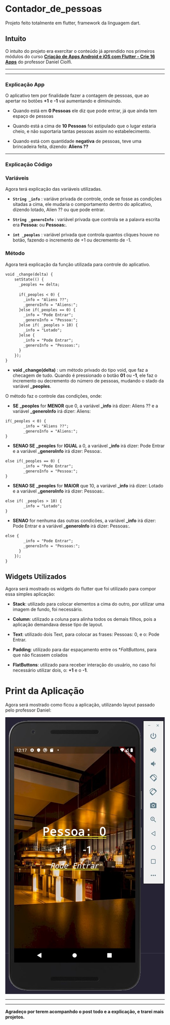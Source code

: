 # Contador_de_pessoas

Projeto feito totalmente em flutter, framework da linguagem dart.

## **Intuito**

O intuito do projeto era exercitar o conteúdo já aprendido nos primeiros módulos
do curso **[Criação de Apps Android e iOS com Flutter - Crie 16 Apps](https://www.udemy.com/course/curso-completo-flutter-app-android-ios/?couponCode=FLUTTER12192)** do professor Daniel Ciolfi.

****
****
### **Explicação App**

O aplicativo tem por finalidade fazer a contagem de pessoas, que ao apertar no botões
**+1** e **-1** vai aumentando e diminuindo.

* Quando está em **0 Pessoas** ele diz que pode entrar, já que ainda tem espaço de pessoas

* Quando está a cima de **10 Pessoas** foi estipulado que o lugar estaria cheio, e não suportaria tantas pessoas assim no estabelecimento.

* Quando está com quantidade **negativa** de pessoas, teve uma brincadeira feita, dizendo: **Aliens ??**

****
### **Explicação Código**

### **Variáveis**

Agora terá explicação das variáveis utilizadas.

* **`String _info`**  : variáve privada de controle, onde se fosse as condições sitadas a cima, ele mudaria o comportamento dentro do aplicativo, dizendo lotado, Alien ?? ou que pode entrar.


* **`String _generoInfo`** : variável privada que controla se a palavra escrita era **Pessoa:** ou **Pessoas:**.

* **`int _peoples`** : variável privada que controla quantos cliques houve no botão, fazendo o incremento de +1 ou decremento de -1.

### **Método**

Agora terá explicação da função utilizada para controle do aplicativo.


```
void _change(delta) {
    setState(() {
      _peoples += delta;

      if(_peoples < 0) {
        _info = "Aliens ??";
        _generoInfo = "Aliens:";
      }else if(_peoples == 0) {
        _info = "Pode Entrar";
        _generoInfo = "Pessoa:";
      }else if( _peoples > 10) {
        _info = "Lotado";
      }else {
        _info = "Pode Entrar";
        _generoInfo = "Pessoas:";
      }
    });
}
```

* **void _change(delta)** : um método privado do tipo void, que faz a checagem de tudo. Quando é pressionado o botão **01** ou **-1**, ele faz o incremento ou decremento do número de pessoas, mudando o stado da variável **_peoples**.

O método faz o controle das condições, onde:

* **SE** **_peoples** for **MENOR** que 0, a variável **_info** irá dizer: Aliens ?? e a variável **_generoInfo** irá dizer: Aliens:

```
if(_peoples < 0) {
        _info = "Aliens ??";
        _generoInfo = "Aliens:";
}
```

* **SENAO SE** **_peoples** for **IGUAL** a 0, a variável **_info** irá dizer: Pode Entrar e a variável **_generoInfo** irá dizer: Pessoa:.

```
else if(_peoples == 0) {
        _info = "Pode Entrar";
        _generoInfo = "Pessoa:";
}
```

* **SENAO SE** **_peoples** for **MAIOR** que 10, a variável **_info** irá dizer: Lotado e a variável **_generoInfo** irá dizer: Pessoas:.
```
else if( _peoples > 10) {
        _info = "Lotado";
}
```

* **SENAO** for nenhuma das outras condicões, a variável **_info** irá dizer: Pode Entrar e a variável **_generoInfo** irá dizer: Pessoas:.

```
else {
        _info = "Pode Entrar";
        _generoInfo = "Pessoas:";
      }
    });
}
```

## **Widgets Utilizados**

Agora será mostrado os widgets do flutter que foi utilizado para compor essa simples aplicação:

* **Stack**: utilizado para colocar elementos a cima do outro, por utilizar uma imagem de fundo, foi necessário.

* **Column**: utilizado a coluna para alinha todos os demais filhos, pois a aplicação demandava desse tipo de layout.

* **Text**: utilizado dois Text, para colocar as frases: Pessoas: 0, e o: Pode Entrar.

* **Padding**: utilizado para dar espaçamento entre os **FaltButtons*, para que não ficassem colados

* **FlatButtons**: utilizado para receber interação do usuário, no caso foi necessário utilizar dois, o: **+1** e o **-1**.

# **Print da Aplicação**

Agora será mostrado como ficou a aplicação, utilizando layout passado pelo professor Daniel:

![Print App](src/imageScreen.jpg)

****
****

**Agradeço por terem acompanhdo o post todo e a explicação, e trarei mais projetos.**